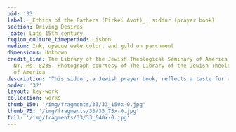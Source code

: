 ```yaml
---
pid: '33'
label: _Ethics of the Fathers (Pirkei Avot)_, siddur (prayer book)
section: Driving Desires
_date: Late 15th century
region_culture_timeperiod: Lisbon
medium: Ink, opaque watercolor, and gold on parchment
dimensions: Unknown
credit_line: The Library of the Jewish Theological Seminary of America, New York,
  NY, Ms. 8235. Photograph courtesy of The Library of the Jewish Theological Seminary
  of America
description: 'This siddur, a Jewish prayer book, reflects a taste for delicate tracery penwork. Key pages are also embellished with gold leaf and watercolor. Gold&mdash;much of it coming from West Africa&mdash;was an important artistic material across the three of the major Mediterranean faiths of the medieval period: Judaism, Christianity, and Islam. Jewish artisans, who often worked with gold, made significant contributions to art and culture during the Middle Ages, creating works for Jewish, Muslim, and Christian clients.'
order: '32'
layout: key-work
collection: works
thumb_150: '/img/fragments/33/33_150x-0.jpg'
thumb_75: '/img/fragments/33/33_75x-0.jpg'
full: '/img/fragments/33/33_640x-0.jpg'
---
```

